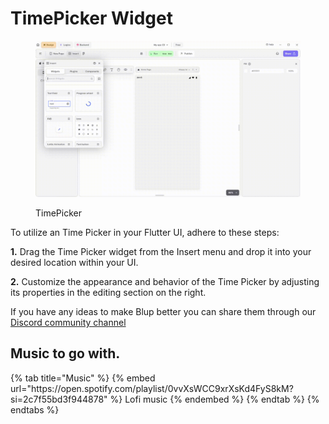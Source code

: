 # TimePicker Widget

<figure><img src="../../../.gitbook/assets/alert-dialog.gif" alt="TimePicker"><figcaption><p>TimePicker</p></figcaption></figure>

To utilize an Time Picker in your Flutter UI, adhere to these steps:

**1.** Drag the Time Picker widget from the Insert menu and drop it into your desired location within your UI.

**2.** Customize the appearance and behavior of the Time Picker by adjusting its properties in the editing section on the right.

If you have any ideas to make Blup better you can share them through our [Discord community channel ](https://discord.com/channels/940632966093234176/965313562425823303)

## Music to go with.
 
<div class="container">
  {% tab title="Music" %}
  {% embed url="https://open.spotify.com/playlist/0vvXsWCC9xrXsKd4FyS8kM?si=2c7f55bd3f944878" %}
  Lofi music
  {% endembed %}
  {% endtab %}
  {% endtabs %}
</div>